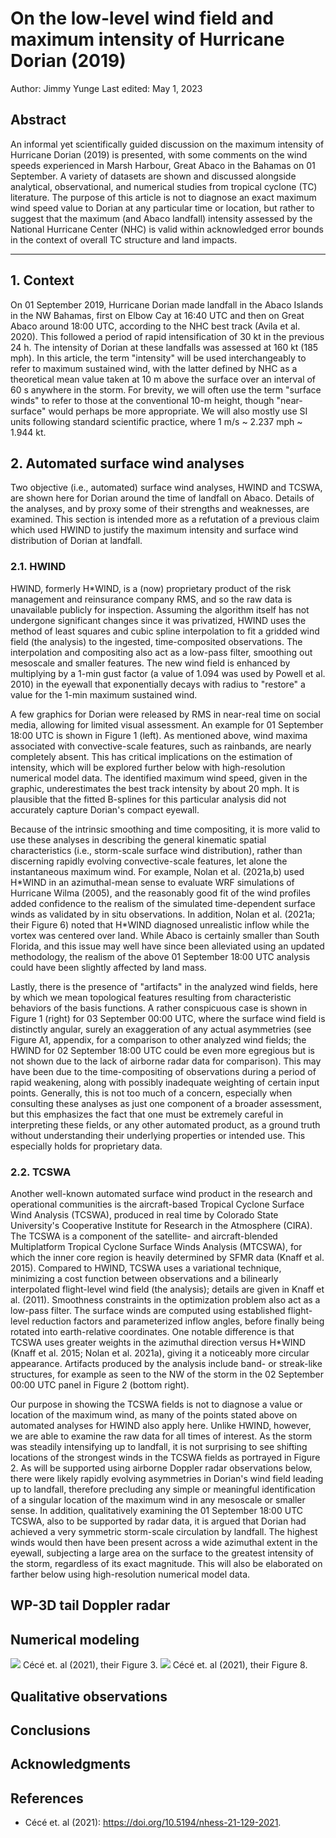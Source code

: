 # On the low-level wind field and maximum intensity of Hurricane Dorian (2019)
Author: Jimmy Yunge
Last edited: May 1, 2023

## Abstract

An informal yet scientifically guided discussion on the maximum intensity of Hurricane Dorian (2019) is presented, with some comments on the wind speeds experienced in Marsh Harbour, Great Abaco in the Bahamas on 01 September. A variety of datasets are shown and discussed alongside analytical, observational, and numerical studies from tropical cyclone (TC) literature. The purpose of this article is not to diagnose an exact maximum wind speed value to Dorian at any particular time or location, but rather to suggest that the maximum (and Abaco landfall) intensity assessed by the National Hurricane Center (NHC) is valid within acknowledged error bounds in the context of overall TC structure and land impacts.

---

## 1. Context

On 01 September 2019, Hurricane Dorian made landfall in the Abaco Islands in the NW Bahamas, first on Elbow Cay at 16:40 UTC and then on Great Abaco around 18:00 UTC, according to the NHC best track (Avila et al. 2020). This followed a period of rapid intensification of 30 kt in the previous 24 h. The intensity of Dorian at these landfalls was assessed at 160 kt (185 mph). In this article, the term "intensity" will be used interchangeably to refer to maximum sustained wind, with the latter defined by NHC as a theoretical mean value taken at 10 m above the surface over an interval of 60 s anywhere in the storm. For brevity, we will often use the term "surface winds" to refer to those at the conventional 10-m height, though "near-surface" would perhaps be more appropriate. We will also mostly use SI units following standard scientific practice, where 1 m/s ~ 2.237 mph ~ 1.944 kt.

## 2. Automated surface wind analyses

Two objective (i.e., automated) surface wind analyses, HWIND and TCSWA, are shown here for Dorian around the time of landfall on Abaco. Details of the analyses, and by proxy some of their strengths and weaknesses, are examined. This section is intended more as a refutation of a previous claim which used HWIND to justify the maximum intensity and surface wind distribution of Dorian at landfall.

### 2.1. HWIND

HWIND, formerly H\*WIND, is a (now) proprietary product of the risk management and reinsurance company RMS, and so the raw data is unavailable publicly for inspection. Assuming the algorithm itself has not undergone significant changes since it was privatized, HWIND uses the method of least squares and cubic spline interpolation to fit a gridded wind field (the analysis) to the ingested, time-composited observations. The interpolation and compositing also act as a low-pass filter, smoothing out mesoscale and smaller features. The new wind field is enhanced by multiplying by a 1-min gust factor (a value of 1.094 was used by Powell et al. 2010) in the eyewall that exponentially decays with radius to "restore" a value for the 1-min maximum sustained wind.

A few graphics for Dorian were released by RMS in near-real time on social media, allowing for limited visual assessment. An example for 01 September 18:00 UTC is shown in Figure 1 (left). As mentioned above, wind maxima associated with convective-scale features, such as rainbands, are nearly completely absent. This has critical implications on the estimation of intensity, which will be explored further below with high-resolution numerical model data. The identified maximum wind speed, given in the graphic, underestimates the best track intensity by about 20 mph. It is plausible that the fitted B-splines for this particular analysis did not accurately capture Dorian's compact eyewall.

Because of the intrinsic smoothing and time compositing, it is more valid to use these analyses in describing the general kinematic spatial characteristics (i.e., storm-scale surface wind distribution), rather than discerning rapidly evolving convective-scale features, let alone the instantaneous maximum wind. For example, Nolan et al. (2021a,b) used H\*WIND in an azimuthal-mean sense to evaluate WRF simulations of Hurricane Wilma (2005), and the reasonably good fit of the wind profiles added confidence to the realism of the simulated time-dependent surface winds as validated by in situ observations. In addition, Nolan et al. (2021a; their Figure 6) noted that H\*WIND diagnosed unrealistic inflow while the vortex was centered over land. While Abaco is certainly smaller than South Florida, and this issue may well have since been alleviated using an updated methodology, the realism of the above 01 September 18:00 UTC analysis could have been slightly affected by land mass.

Lastly, there is the presence of "artifacts" in the analyzed wind fields, here by which we mean topological features resulting from characteristic behaviors of the basis functions. A rather conspicuous case is shown in Figure 1 (right) for 03 September 00:00 UTC, where the surface wind field is distinctly angular, surely an exaggeration of any actual asymmetries (see Figure A1, appendix, for a comparison to other analyzed wind fields; the HWIND for 02 September 18:00 UTC could be even more egregious but is not shown due to the lack of airborne radar data for comparison). This may have been due to the time-compositing of observations during a period of rapid weakening, along with possibly inadequate weighting of certain input points. Generally, this is not too much of a concern, especially when consulting these analyses as just one component of a broader assessment, but this emphasizes the fact that one must be extremely careful in interpreting these fields, or any other automated product, as a ground truth without understanding their underlying properties or intended use. This especially holds for proprietary data.

### 2.2. TCSWA

Another well-known automated surface wind product in the research and operational communities is the aircraft-based Tropical Cyclone Surface Wind Analysis (TCSWA), produced in real time by Colorado State University's Cooperative Institute for Research in the Atmosphere (CIRA). The TCSWA is a component of the satellite- and aircraft-blended Multiplatform Tropical Cyclone Surface Winds Analysis (MTCSWA), for which the inner core region is heavily determined by SFMR data (Knaff et al. 2015). Compared to HWIND, TCSWA uses a variational technique, minimizing a cost function between observations and a bilinearly interpolated flight-level wind field (the analysis); details are given in Knaff et al. (2011). Smoothness constraints in the optimization problem also act as a low-pass filter. The surface winds are computed using established flight-level reduction factors and parameterized inflow angles, before finally being rotated into earth-relative coordinates. One notable difference is that TCSWA uses greater weights in the azimuthal direction versus H\*WIND (Knaff et al. 2015; Nolan et al. 2021a), giving it a noticeably more circular appearance. Artifacts produced by the analysis include band- or streak-like structures, for example as seen to the NW of the storm in the 02 September 00:00 UTC panel in Figure 2 (bottom right).

Our purpose in showing the TCSWA fields is not to diagnose a value or location of the maximum wind, as many of the points stated above on automated analyses for HWIND also apply here. Unlike HWIND, however, we are able to examine the raw data for all times of interest. As the storm was steadily intensifying up to landfall, it is not surprising to see shifting locations of the strongest winds in the TCSWA fields as portrayed in Figure 2. As will be supported using airborne Doppler radar observations below, there were likely rapidly evolving asymmetries in Dorian's wind field leading up to landfall, therefore precluding any simple or meaningful identification of a singular location of the maximum wind in any mesoscale or smaller sense. In addition, qualitatively examining the 01 September 18:00 UTC TCSWA, also to be supported by radar data, it is argued that Dorian had achieved a very symmetric storm-scale circulation by landfall. The highest winds would then have been present across a wide azimuthal extent in the eyewall, subjecting a large area on the surface to the greatest intensity of the storm, regardless of its exact magnitude. This will also be elaborated on farther below using high-resolution numerical model data.

## WP-3D tail Doppler radar


## Numerical modeling
![](https://github.com/jyunge/jyunge.github.io/blob/21755a5e237fc921b1c69cc0b487659e6d5cf906/DorianIntensity/images/cece_etal_2021_fig3.png)
Cécé et. al (2021), their Figure 3.
![](https://github.com/jyunge/jyunge.github.io/blob/21755a5e237fc921b1c69cc0b487659e6d5cf906/DorianIntensity/images/cece_etal_2021_fig8.png)
Cécé et. al (2021), their Figure 8.

## Qualitative observations


## Conclusions


## Acknowledgments


## References
* Cécé et. al (2021): https://doi.org/10.5194/nhess-21-129-2021.
